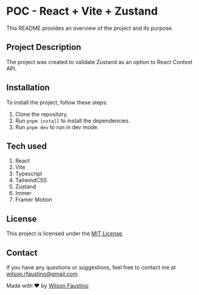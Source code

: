 # POC - React + Vite + Zustand

This README provides an overview of the project and its purpose.

## Project Description
The project was created to validate Zustand as an option to React Context API. 

## Installation
To install the project, follow these steps:

1. Clone the repository.
2. Run `pnpm install` to install the dependencies.
3. Run `pnpm dev` to run in dev mode.

## Tech used

1. React
2. Vite
3. Typescript
4. TailwindCSS
5. Zustand
6. Immer
7. Framer Motion



## License
This project is licensed under the [MIT License](LICENSE).

## Contact
If you have any questions or suggestions, feel free to contact me at [wilson.rfaustino@gmail.com](mailto:wilson.rfaustino@gmail.com).

Made with ❤️ by [Wilson Faustino](https://github.com/wilsonfaustino)